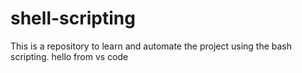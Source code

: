 # shell-scripting
This is a repository to learn and automate the project using the bash scripting.
hello from vs code
